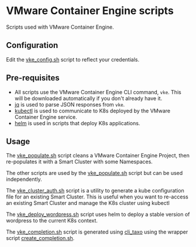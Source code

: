 # VMware Container Engine scripts
Scripts used with VMware Container Engine.

## Configuration
Edit the [vke_config.sh](vke_config.sh) script to reflect your credentials.

## Pre-requisites
* All scripts use the VMware Container Engine CLI command, `vke`. This will be 
downloaded automatically if you don't already have it.
* [jq](https://stedolan.github.io/jq/download/) is used to parse JSON responses from `vke`.
* [kubectl](https://kubernetes.io/docs/tasks/tools/install-kubectl/#install-kubectl-binary-via-curl) is used to communicate to K8s deployed by the VMware Container Engine service.
* [helm](https://docs.helm.sh/using_helm/#installing-helm) is used in scripts that deploy K8s applications.

## Usage
The [vke_populate.sh](vke_populate.sh) script cleans a VMware Container Engine 
Project, then re-populates it with a Smart Cluster with some Namespaces.

The other scripts are used by the [vke_populate.sh](vke_populate.sh) 
script but can be used independently.

The [vke_cluster_auth.sh](vke_cluster_auth.sh) script is a utility to 
generate a kube configuration file for an existing Smart Cluster. This is 
useful when you want to re-access an existing Smart Cluster and manage the 
K8s cluster using kubectl

The [vke_deploy_wordpress.sh](vke_deploy_wordpress.sh) script uses 
helm to deploy a stable version of wordpress to the current K8s context.

The [vke_completion.sh](vke_completion.sh) script is generated using [cli_taxo](https://github.com/ali5ter/cli_taxo) using the wrapper script [create_completion.sh](create_completion.sh).
